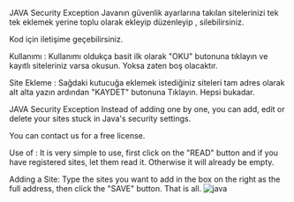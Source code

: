 JAVA Security Exception
Javanın güvenlik ayarlarına takılan sitelerinizi tek tek eklemek yerine toplu olarak ekleyip düzenleyip , silebilirsiniz.

Kod için iletişime geçebilirsiniz.

Kullanımı : Kullanımı oldukça basit ilk olarak "OKU" butonuna tıklayın ve kayıtlı siteleriniz varsa okusun. Yoksa zaten boş olacaktır.

Site Ekleme : Sağdaki kutucuğa eklemek istediğiniz siteleri tam adres olarak alt alta yazın ardından "KAYDET" butonuna Tıklayın. Hepsi bukadar.

JAVA Security Exception
Instead of adding one by one, you can add, edit or delete your sites stuck in Java's security settings.

You can contact us for a free license.

Use of : It is very simple to use, first click on the "READ" button and if you have registered sites, let them read it. Otherwise it will already be empty.

Adding a Site: Type the sites you want to add in the box on the right as the full address, then click the "SAVE" button. That is all.
![java](https://user-images.githubusercontent.com/61078338/215570014-7ecac63a-ea6f-497a-91c3-e4eed7c01f63.png)
